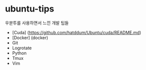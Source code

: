 # ubuntu-tips
우분투를 사용하면서 느낀 개발 팁들

* [Cuda] (https://github.com/hatddum/Ubuntu/cuda/README.md)
* [Docker] (docker)
* Git
* Logrotate
* Python
* Tmux
* Vim
